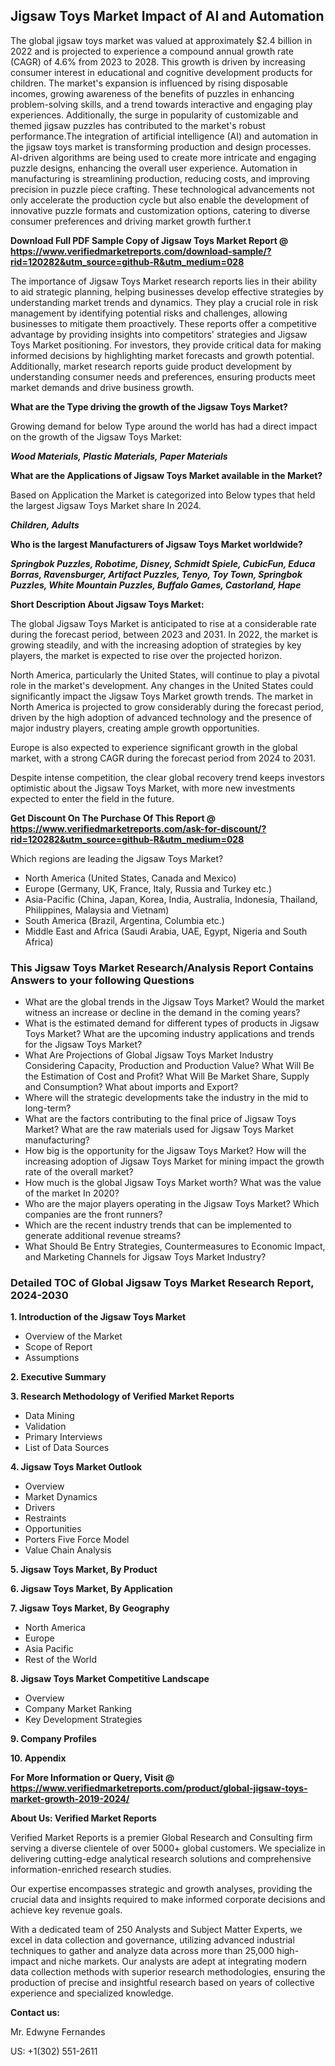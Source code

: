 <h2>Jigsaw Toys Market Impact of AI and Automation</h2>The global jigsaw toys market was valued at approximately $2.4 billion in 2022 and is projected to experience a compound annual growth rate (CAGR) of 4.6% from 2023 to 2028. This growth is driven by increasing consumer interest in educational and cognitive development products for children. The market's expansion is influenced by rising disposable incomes, growing awareness of the benefits of puzzles in enhancing problem-solving skills, and a trend towards interactive and engaging play experiences. Additionally, the surge in popularity of customizable and themed jigsaw puzzles has contributed to the market's robust performance.The integration of artificial intelligence (AI) and automation in the jigsaw toys market is transforming production and design processes. AI-driven algorithms are being used to create more intricate and engaging puzzle designs, enhancing the overall user experience. Automation in manufacturing is streamlining production, reducing costs, and improving precision in puzzle piece crafting. These technological advancements not only accelerate the production cycle but also enable the development of innovative puzzle formats and customization options, catering to diverse consumer preferences and driving market growth further.t</p><p id="" class=""><strong>Download Full PDF Sample Copy of Jigsaw Toys Market Report @ <a href="https://www.verifiedmarketreports.com/download-sample/?rid=120282&utm_source=github-R&utm_medium=028" target="_blank">https://www.verifiedmarketreports.com/download-sample/?rid=120282&utm_source=github-R&utm_medium=028</a></strong></p><p>The importance of&nbsp;Jigsaw Toys Market research reports lies in their ability to aid strategic planning, helping businesses develop effective strategies by understanding market trends and dynamics. They play a crucial role in risk management by identifying potential risks and challenges, allowing businesses to mitigate them proactively. These reports offer a competitive advantage by providing insights into competitors' strategies and Jigsaw Toys Market positioning. For investors, they provide critical data for making informed decisions by highlighting market forecasts and growth potential. Additionally, market research reports guide product development by understanding consumer needs and preferences, ensuring products meet market demands and drive business growth.</p><p><strong>What are the&nbsp;Type driving the growth of the Jigsaw Toys Market?</strong></p><p id="" class="">Growing demand for below Type around the world has had a direct impact on the growth of the Jigsaw Toys Market:</p><em><strong>Wood Materials, Plastic Materials, Paper Materials</strong></em></p><strong>What are the&nbsp;Applications&nbsp;of Jigsaw Toys Market available in the Market?</strong></p><p id="" class="">Based on Application the Market is categorized into Below types that held the largest Jigsaw Toys Market share In 2024.</p><em><strong>Children, Adults</strong></em></p><strong>Who is the largest Manufacturers of Jigsaw Toys Market worldwide?</strong></p><p><em><strong>Springbok Puzzles, Robotime, Disney, Schmidt Spiele, CubicFun, Educa Borras, Ravensburger, Artifact Puzzles, Tenyo, Toy Town, Springbok Puzzles, White Mountain Puzzles, Buffalo Games, Castorland, Hape</strong></em></p><p id="" class=""><strong>Short Description About Jigsaw Toys Market:</strong></p><p>The global Jigsaw Toys Market is anticipated to rise at a considerable rate during the forecast period, between 2023 and 2031. In 2022, the market is growing steadily, and with the increasing adoption of strategies by key players, the market is expected to rise over the projected horizon.</p><p>North America, particularly the United States, will continue to play a pivotal role in the market's development. Any changes in the United States could significantly impact the Jigsaw Toys Market growth trends. The market in North America is projected to grow considerably during the forecast period, driven by the high adoption of advanced technology and the presence of major industry players, creating ample growth opportunities.</p><p>Europe is also expected to experience significant growth in the global market, with a strong CAGR during the forecast period from 2024 to 2031.</p><p>Despite intense competition, the clear global recovery trend keeps investors optimistic about the Jigsaw Toys Market, with more new investments expected to enter the field in the future.</p><p id="" class=""><strong>Get Discount On The Purchase Of This Report @ <a href="https://www.verifiedmarketreports.com/ask-for-discount/?rid=120282&utm_source=github-R&utm_medium=028" target="_blank">https://www.verifiedmarketreports.com/ask-for-discount/?rid=120282&utm_source=github-R&utm_medium=028</a></strong></p>Which regions are leading the Jigsaw Toys Market?</p><ul><li>North America (United States, Canada and Mexico)</li><li>Europe (Germany, UK, France, Italy, Russia and Turkey etc.)</li><li>Asia-Pacific (China, Japan, Korea, India, Australia, Indonesia, Thailand, Philippines, Malaysia and Vietnam)</li><li>South America (Brazil, Argentina, Columbia etc.)</li><li>Middle East and Africa (Saudi Arabia, UAE, Egypt, Nigeria and South Africa)</li></ul><h3 id="" class="">This Jigsaw Toys Market Research/Analysis Report Contains Answers to your following Questions</h3><ul><li>What are the global trends in the Jigsaw Toys Market? Would the market witness an increase or decline in the demand in the coming years?</li><li>What is the estimated demand for different types of products in Jigsaw Toys Market? What are the upcoming industry applications and trends for the Jigsaw Toys Market?</li><li>What Are Projections of Global Jigsaw Toys Market Industry Considering Capacity, Production and Production Value? What Will Be the Estimation of Cost and Profit? What Will Be Market Share, Supply and Consumption? What about imports and Export?</li><li>Where will the strategic developments take the industry in the mid to long-term?</li><li>What are the factors contributing to the final price of Jigsaw Toys Market? What are the raw materials used for Jigsaw Toys Market manufacturing?</li><li>How big is the opportunity for the Jigsaw Toys Market? How will the increasing adoption of Jigsaw Toys Market for mining impact the growth rate of the overall market?</li><li>How much is the global Jigsaw Toys Market worth? What was the value of the market In 2020?</li><li>Who are the major players operating in the Jigsaw Toys Market? Which companies are the front runners?</li><li>Which are the recent industry trends that can be implemented to generate additional revenue streams?</li><li>What Should Be Entry Strategies, Countermeasures to Economic Impact, and Marketing Channels for Jigsaw Toys Market Industry?</li></ul><h3 id="" class="">Detailed TOC of Global Jigsaw Toys Market Research Report, 2024-2030</h3><p id="" class=""><strong>1. Introduction of the Jigsaw Toys Market</strong></p><ul><li>Overview of the Market</li><li>Scope of Report</li><li>Assumptions</li></ul><p id="" class=""><strong>2. Executive Summary</strong></p><p id="" class=""><strong>3. Research Methodology of Verified Market Reports</strong></p><ul><li>Data Mining</li><li>Validation</li><li>Primary Interviews</li><li>List of Data Sources</li></ul><p id="" class=""><strong>4. Jigsaw Toys Market Outlook</strong></p><ul><li>Overview</li><li>Market Dynamics</li><li>Drivers</li><li>Restraints</li><li>Opportunities</li><li>Porters Five Force Model</li><li>Value Chain Analysis</li></ul><p id="" class=""><strong>5. Jigsaw Toys Market, By Product</strong></p><p id="" class=""><strong>6. Jigsaw Toys Market, By Application</strong></p><p id="" class=""><strong>7. Jigsaw Toys Market, By Geography</strong></p><ul><li>North America</li><li>Europe</li><li>Asia Pacific</li><li>Rest of the World</li></ul><p id="" class=""><strong>8. Jigsaw Toys Market Competitive Landscape</strong></p><ul><li>Overview</li><li>Company Market Ranking</li><li>Key Development Strategies</li></ul><p id="" class=""><strong>9. Company Profiles</strong></p><p id="" class=""><strong>10. Appendix</strong></p><p id="" class=""><strong>For More Information or Query, Visit @ <a href="https://www.verifiedmarketreports.com/product/global-jigsaw-toys-market-growth-2019-2024/" target="_blank">https://www.verifiedmarketreports.com/product/global-jigsaw-toys-market-growth-2019-2024/</a></strong></p><p id="" class=""><strong>About Us: Verified Market Reports</strong></p><p id="" class="">Verified Market Reports is a premier Global Research and Consulting firm serving a diverse clientele of over 5000+ global customers. We specialize in delivering cutting-edge analytical research solutions and comprehensive information-enriched research studies.</p><p id="" class="">Our expertise encompasses strategic and growth analyses, providing the crucial data and insights required to make informed corporate decisions and achieve key revenue goals.</p><p id="" class="">With a dedicated team of 250 Analysts and Subject Matter Experts, we excel in data collection and governance, utilizing advanced industrial techniques to gather and analyze data across more than 25,000 high-impact and niche markets. Our analysts are adept at integrating modern data collection methods with superior research methodologies, ensuring the production of precise and insightful research based on years of collective experience and specialized knowledge.</p><p id="" class=""><strong>Contact us:</strong></p><p id="" class="">Mr. Edwyne Fernandes</p><p id="" class="">US: +1(302) 551-2611</p>